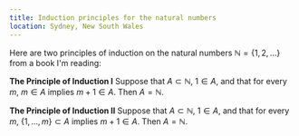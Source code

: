 ```yaml
---
title: Induction principles for the natural numbers
location: Sydney, New South Wales
---
```


Here are two principles of induction on the natural numbers
$\mathbb{N} = \{1, 2, ...\}$ from a book I'm reading:

**The Principle of Induction I** Suppose that $A \subset {\mathbb N}$,
$1 \in A$, and that for every $m$, $m \in A$ implies $m + 1 \in
A$. Then $A = \mathbb{N}$.

**The Principle of Induction II** Suppose that $A \subset {\mathbb N}$,
$1 \in A$, and that for every $m$, $\{1, ..., m\} \subset A$ implies
$m + 1 \in A$. Then $A = \mathbb{N}$.

